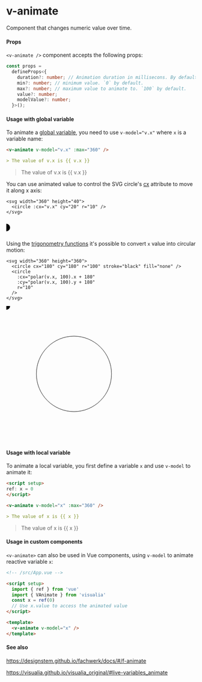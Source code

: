 # v-animate

Component that changes numeric value over time.

#### Props

`<v-animate />` component accepts the following props:

```ts
const props =
  defineProps<{
    duration?: number; // Animation duration in millisecons. By default it's 5000 milliseconds / 5 seconds.
    min?: number; // minimum value. `0` by default.
    max?: number; // maximum value to animate to. `100` by default.
    value?: number;
    modelValue?: number;
  }>();
```

#### Usage with global variable

To animate a [global variable](/utils/variables), you need to use `v-model="v.x"` where `x` is a variable name:

```md
<v-animate v-model="v.x" :max="360" />

> The value of v.x is {{ v.x }}
```

<v-animate v-model="v.x" :max="360" />

> The value of v.x is {{ v.x }}

You can use animated value to control the SVG circle's [cx](https://developer.mozilla.org/en-US/docs/Web/SVG/Attribute/cx) attribute to move it along x axis:

```md{2}
<svg width="360" height="40">
  <circle :cx="v.x" cy="20" r="10" />
</svg>
```

<svg width="360" height="40">
  <circle :cx="v.x" cy="20" r="10" />
</svg>

Using the [trigonometry functions](/utils/trig) it's possible to convert `x` value into circular motion:

```md{4,5}
<svg width="360" height="360">
  <circle cx="180" cy="180" r="100" stroke="black" fill="none" />
  <circle
    :cx="polar(v.x, 100).x + 180"
    :cy="polar(v.x, 100).y + 180"
    r="10"
  />
</svg>
```

<svg width="360" height="360">
  <circle cx="180" cy="180" r="100" stroke="black" fill="none" /> 
  <circle
    :cx="polar(x, 100).x + 180"
    :cy="polar(x, 100).y + 180"
    r="10"
  />
</svg>

#### Usage with local variable

To animate a local variable, you first define a variable `x` and use `v-model` to animate it:

```md
<script setup>
ref: x = 0
</script>

<v-animate v-model="x" :max="360" />

> The value of x is {{ x }}
```

<script setup>
ref: x = 0
</script>

<v-animate v-model="x" :max="360" />

> The value of x is {{ x }}

#### Usage in custom components

`<v-animate>` can also be used in Vue components, using `v-model` to animate reactive variable `x`:

```md
<!-- /src/App.vue -->

<script setup>
  import { ref } from 'vue'
  import { VAnimate } from 'visualia'
  const x = ref(0)
  // Use x.value to access the animated value
</script>

<template>
  <v-animate v-model="x" />
</template>
```

#### See also

https://designstem.github.io/fachwerk/docs/#/f-animate

https://visualia.github.io/visualia_original/#live-variables_animate

